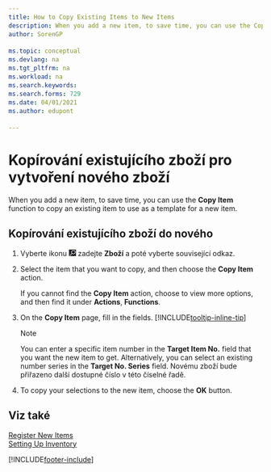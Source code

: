 ```yaml
---
title: How to Copy Existing Items to New Items
description: When you add a new item, to save time, you can use the Copy Item function to copy an existing item to use as a template for a new item.
author: SorenGP

ms.topic: conceptual
ms.devlang: na
ms.tgt_pltfrm: na
ms.workload: na
ms.search.keywords:
ms.search.forms: 729
ms.date: 04/01/2021
ms.author: edupont

---
```

# Kopírování existujícího zboží pro vytvoření nového zboží

When you add a new item, to save time, you can use the **Copy Item** function to copy an existing item to use as a template for a new item.

## Kopírování existujícího zboží do nového

1. Vyberte ikonu ![Žárovky, která otevře funkci Řekněte mi](media/ui-search/search_small.png "Řekněte mi, co chcete dělat") zadejte **Zboží** a poté vyberte související odkaz.
2. Select the item that you want to copy, and then choose the **Copy Item** action.

   If you cannot find the **Copy Item** action, choose to view more options, and then find it under **Actions**, **Functions**.

3. On the **Copy Item** page, fill in the fields. [!INCLUDE[tooltip-inline-tip](includes/tooltip-inline-tip_md.md)]

   > [!NOTE]  
   > You can enter a specific item number in the **Target Item No.** field that you want the new item to get. Alternatively, you can select an existing number series in the **Target No. Series** field. Novému zboží bude přiřazeno další dostupné číslo v této číselné řadě.

4. To copy your selections to the new item, choose the **OK** button.

## Viz také

[Register New Items](inventory-how-register-new-items.md)  
[Setting Up Inventory](inventory-setup-inventory.md)


[!INCLUDE[footer-include](includes/footer-banner.md)]